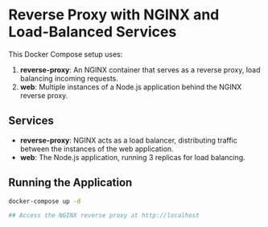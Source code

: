 # Reverse Proxy with NGINX and Load-Balanced Services

This Docker Compose setup uses:
1. **reverse-proxy**: An NGINX container that serves as a reverse proxy, load balancing incoming requests.
2. **web**: Multiple instances of a Node.js application behind the NGINX reverse proxy.

## Services

- **reverse-proxy**: NGINX acts as a load balancer, distributing traffic between the instances of the web application.
- **web**: The Node.js application, running 3 replicas for load balancing.

## Running the Application

```bash
docker-compose up -d

## Access the NGINX reverse proxy at http://localhost